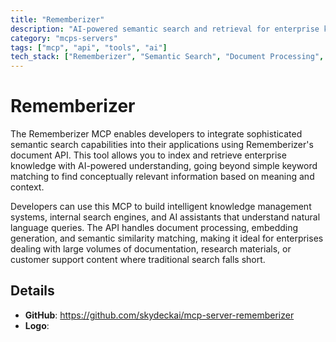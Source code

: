 ```yaml
---
title: "Rememberizer"
description: "AI-powered semantic search and retrieval for enterprise knowledge using Rememberizer's document API."
category: "mcps-servers"
tags: ["mcp", "api", "tools", "ai"]
tech_stack: ["Rememberizer", "Semantic Search", "Document Processing", "AI Embeddings", "Knowledge Management"]
---
```


# Rememberizer

The Rememberizer MCP enables developers to integrate sophisticated semantic search capabilities into their applications using Rememberizer's document API. This tool allows you to index and retrieve enterprise knowledge with AI-powered understanding, going beyond simple keyword matching to find conceptually relevant information based on meaning and context.

Developers can use this MCP to build intelligent knowledge management systems, internal search engines, and AI assistants that understand natural language queries. The API handles document processing, embedding generation, and semantic similarity matching, making it ideal for enterprises dealing with large volumes of documentation, research materials, or customer support content where traditional search falls short.

## Details

- **GitHub**: https://github.com/skydeckai/mcp-server-rememberizer
- **Logo**: 
